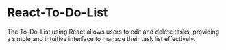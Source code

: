 # React-To-Do-List
 The To-Do-List using React allows users to edit and delete tasks, providing a simple and intuitive interface to manage their task list effectively.
